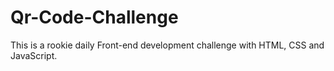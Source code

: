 # Qr-Code-Challenge
This is a rookie daily Front-end development challenge with HTML, CSS and JavaScript.
